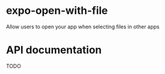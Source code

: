 # expo-open-with-file

Allow users to open your app when selecting files in other apps

# API documentation

TODO
